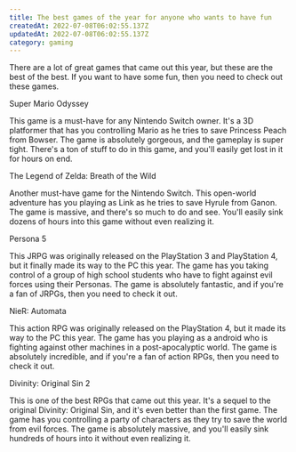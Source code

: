 ```yaml
---
title: The best games of the year for anyone who wants to have fun
createdAt: 2022-07-08T06:02:55.137Z
updatedAt: 2022-07-08T06:02:55.137Z
category: gaming
---
```


There are a lot of great games that came out this year, but these are the best of the best. If you want to have some fun, then you need to check out these games.

Super Mario Odyssey

This game is a must-have for any Nintendo Switch owner. It's a 3D platformer that has you controlling Mario as he tries to save Princess Peach from Bowser. The game is absolutely gorgeous, and the gameplay is super tight. There's a ton of stuff to do in this game, and you'll easily get lost in it for hours on end.

The Legend of Zelda: Breath of the Wild

Another must-have game for the Nintendo Switch. This open-world adventure has you playing as Link as he tries to save Hyrule from Ganon. The game is massive, and there's so much to do and see. You'll easily sink dozens of hours into this game without even realizing it.

Persona 5

This JRPG was originally released on the PlayStation 3 and PlayStation 4, but it finally made its way to the PC this year. The game has you taking control of a group of high school students who have to fight against evil forces using their Personas. The game is absolutely fantastic, and if you're a fan of JRPGs, then you need to check it out.

NieR: Automata

This action RPG was originally released on the PlayStation 4, but it made its way to the PC this year. The game has you playing as a android who is fighting against other machines in a post-apocalyptic world. The game is absolutely incredible, and if you're a fan of action RPGs, then you need to check it out.

Divinity: Original Sin 2

This is one of the best RPGs that came out this year. It's a sequel to the original Divinity: Original Sin, and it's even better than the first game. The game has you controlling a party of characters as they try to save the world from evil forces. The game is absolutely massive, and you'll easily sink hundreds of hours into it without even realizing it.
